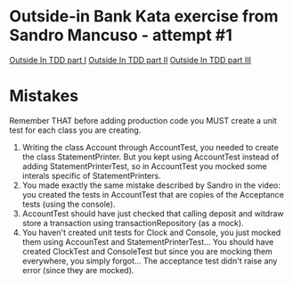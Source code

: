# Outside-in Bank Kata exercise from Sandro Mancuso - attempt #1

[Outside In TDD part I](https://www.youtube.com/watch?v=XHnuMjah6ps)
[Outside In TDD part II](https://www.youtube.com/watch?v=gs0rqDdz3ko)
[Outside In TDD part III](https://www.youtube.com/watch?v=R9OAt9AOrzI)

# Mistakes

Remember THAT before adding production code you MUST create a unit test for each class you are creating. 

1. Writing the class Account through AccountTest, you needed to create the class StatementPrinter. But you kept using AccountTest instead of adding StatementPrinterTest, so in AccountTest you mocked some interals specific of StatementPrinters.
2. You made exactly the same mistake described by Sandro in the video: you created the tests in AccountTest that are copies of the Acceptance tests (using the console). 
3. AccountTest should have just checked that calling deposit and witdraw store a transaction using transactionRepository (as a mock).
4. You haven't created unit tests for Clock and Console, you just mocked them using AccounTest and StatementPrinterTest... You should have created ClockTest and ConsoleTest but since you are mocking them everywhere, you simply forgot... The acceptance test didn't raise any error (since they are mocked). 
